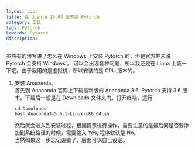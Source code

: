 ```yaml
---
layout: post
title: 在 Ubantu 16.04 里安装 Pytorch
category: 工具
tags: Pytorch
kewords: Pytorch
discription:
---
```

虽然有的博客讲了怎么在 Windows 上安装 Pytorch 的，但是官方并未说 Pytorch 会支持 Windows ， 可以会出现各种问题，所以我还是在 Linux 上装一下吧。由于我用的是虚拟机，所以安装的是 CPU 版本的。

1. 安装 Anaconda。  
首先到 Anaconda 官网上下载最新版的 Anaconda 3.6, Pytorch 支持 3.6 版本。下载后一般是在 Downloads 文件夹内。打开终端，运行  

    ```
    cd Downloads
    bash Anaconda3-5.0.1-Linux-x86_64.sh
    ```
    然后就会进入到安装过程，根据提示进行操作，需要注意的是最后问是否要添加到系统路径的时候，需要输入 Yes, 程序默认是 No。  
    当然如果这一步忘记设置了，后面可以自己设定。
